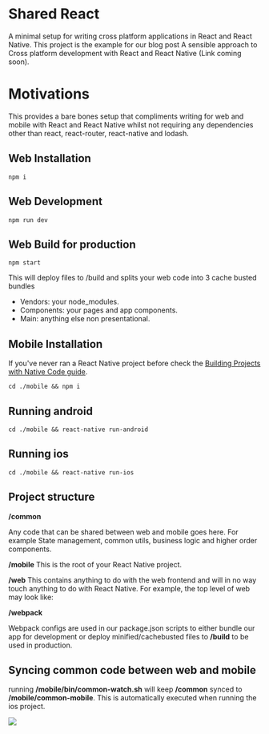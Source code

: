# Shared React

A minimal setup for writing cross platform applications in React and React Native. 
This project is the example for our blog post A sensible approach to Cross platform development with React and React Native (Link coming soon).

# Motivations
This provides a bare bones setup that compliments writing for web and mobile with React and React Native whilst not requiring any dependencies other than react, react-router, react-native and lodash.
## Web Installation 

``npm i``

## Web Development

```npm run dev```


## Web Build for production

```npm start```

This will deploy files to /build and splits your web code into 3 cache busted bundles
- Vendors: your node_modules.
- Components: your pages and app components.
- Main: anything else non presentational.

## Mobile Installation 
If you've never ran a React Native project before check the [Building Projects with Native Code guide](https://facebook.github.io/react-native/docs/getting-started.html).

``cd ./mobile && npm i``

## Running android 
```cd ./mobile && react-native run-android```


## Running ios 
```cd ./mobile && react-native run-ios```

## Project structure

**/common**

Any code that can be shared between web and mobile goes here.
For example State management, common utils, business logic and higher order components. 

**/mobile**
This is the root of your React Native project.
 
**/web**
This contains anything to do with the web frontend and will in no way touch anything to do with React Native. For example, the top level of web may look like: 

**/webpack**

Webpack configs are used in our package.json scripts to either bundle our app for development or deploy minified/cachebusted files to **/build** to be used in production.

## Syncing common code between web and mobile

running **/mobile/bin/common-watch.sh** will keep **/common** synced to **/mobile/common-mobile**. 
This is automatically executed when running the ios project.

<img src="http://g.recordit.co/j6A8lIxu6s.gif"/>
